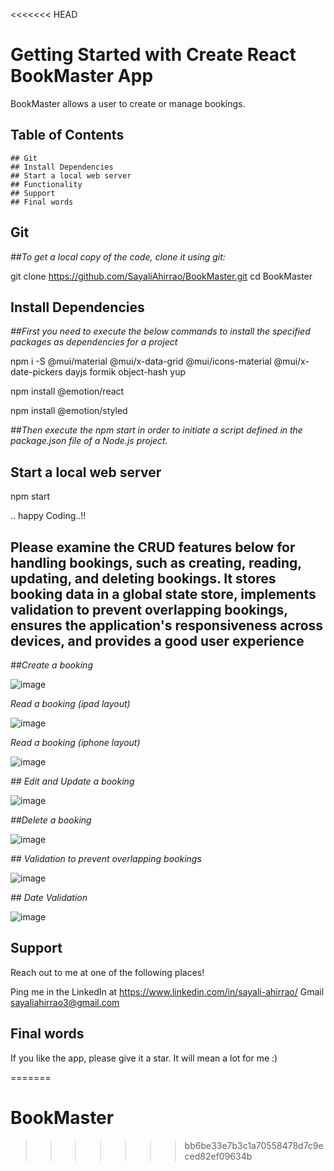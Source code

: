 <<<<<<< HEAD
# Getting Started with Create React BookMaster App

BookMaster allows a user to create or manage bookings.


## Table of Contents
    ## Git
    ## Install Dependencies
    ## Start a local web server
    ## Functionality
    ## Support
    ## Final words



## Git

_##To get a local copy of the code, clone it using git:_

git clone https://github.com/SayaliAhirrao/BookMaster.git
cd BookMaster

## Install Dependencies

_##First you need to execute the below commands to install the specified packages as dependencies for a project_

npm i -S @mui/material @mui/x-data-grid @mui/icons-material @mui/x-date-pickers dayjs formik object-hash yup

npm install @emotion/react

npm install @emotion/styled

_##Then execute the npm start in order to initiate a script defined in the package.json file of a Node.js project._

## Start a local web server

npm start

.. happy Coding..!!

## Please examine the CRUD features below for handling bookings, such as creating, reading, updating, and deleting bookings. It stores booking data in a global state store, implements validation to prevent overlapping bookings, ensures the application's responsiveness across devices, and provides a good user experience

_##Create a booking_

![image](https://github.com/SayaliAhirrao/BookMaster/assets/59266974/6979f990-ecba-4524-8470-9737967d9b3f)

_Read a booking (ipad layout)_

![image](https://github.com/SayaliAhirrao/BookMaster/assets/59266974/5af1a1da-727f-4548-8dfe-213d909e04f1)

_Read a booking (iphone layout)_

![image](https://github.com/SayaliAhirrao/BookMaster/assets/59266974/c936e97b-4e0a-4277-8b76-b67ced443b13)

_## Edit and  Update a booking_

![image](https://github.com/SayaliAhirrao/BookMaster/assets/59266974/deb67642-2da7-4141-8110-53baa3fa5a07)

_##Delete a booking_

![image](https://github.com/SayaliAhirrao/BookMaster/assets/59266974/2188f066-f475-4597-9b63-529782aa0683)

_## Validation to prevent overlapping bookings_

![image](https://github.com/SayaliAhirrao/BookMaster/assets/59266974/7bfc59a0-7869-4361-a455-70d951211374)

_## Date Validation_

![image](https://github.com/SayaliAhirrao/BookMaster/assets/59266974/18b8531e-3f66-4ce6-9877-f0ed9c23c746)


## Support

Reach out to me at one of the following places!

Ping me in the LinkedIn  at https://www.linkedin.com/in/sayali-ahirrao/
Gmail sayaliahirrao3@gmail.com

## Final words
If you like the app, please give it a star. It will mean a lot for me :)


=======
# BookMaster
>>>>>>> bb6be33e7b3c1a70558478d7c9eced82ef09634b
